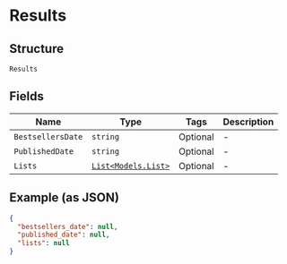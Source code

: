 
# Results

## Structure

`Results`

## Fields

| Name | Type | Tags | Description |
|  --- | --- | --- | --- |
| `BestsellersDate` | `string` | Optional | - |
| `PublishedDate` | `string` | Optional | - |
| `Lists` | [`List<Models.List>`](../../doc/models/list.md) | Optional | - |

## Example (as JSON)

```json
{
  "bestsellers_date": null,
  "published_date": null,
  "lists": null
}
```

